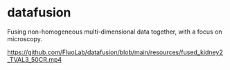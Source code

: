 # datafusion
Fusing non-homogeneous multi-dimensional data together, with a focus on microscopy.  

https://github.com/FluoLab/datafusion/blob/main/resources/fused_kidney2_TVAL3_50CR.mp4
